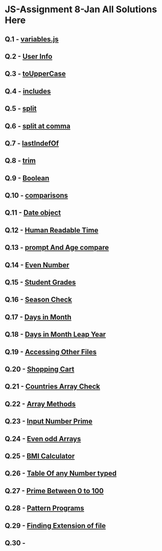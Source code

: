 # JS-Assignment 8-Jan All Solutions Here

## Q.1 - [variables.js](variable.js)

## Q.2 - [User Info](Q02-user-info.js)

## Q.3 - [toUpperCase](Q03-04-05.js)

## Q.4 - [includes](Q04-Includes.js)

## Q.5 - [split](Q05-split.js)

## Q.6 - [split at comma](Q06-split-at-comma.js)

## Q.7 - [lastIndefOf](Q07%20-%20lastIndexOf.js)

## Q.8 - [trim](Q08-trim.js)

## Q.9 - [Boolean](Q09-boolean.js)

## Q.10 - [comparisons](Q10-Comparison.js)

## Q.11 - [Date object](Q11-Date-object.js)

## Q.12 - [Human Readable Time](Q12-Human-redable-time.js)

## Q.13 - [prompt And Age compare](Q13-Prompt-age-compare.js)

## Q.14 - [Even Number](Q14-Even-number.js)

## Q.15 - [Student Grades](Q15-Student-grades.js)

## Q.16 - [Season Check](Q16-Season-check.js)

## Q.17 - [Days in Month](Q17-Days-in-month.js)

## Q.18 - [Days in Month Leap Year](Q18-Days-in-month-leap-year.js)

## Q.19 - [Accessing Other Files](Q19-Accesing-other-files)

## Q.20 - [Shopping Cart](Q20-Shopping-cart.js)

## Q.21 - [Countries Array Check](Q21-Countries-array-check.js)

## Q.22 - [Array Methods](Q22-Array-methods.js)

## Q.23 - [Input Number Prime](Q23-Input-number-prime.js)

## Q.24 - [Even odd Arrays](Q24-Even-odd-array.js)

## Q.25 - [BMI Calculator](Q25-BMI-calculator.js)

## Q.26 - [Table Of any Number typed](Q26-Table-of-any-number.js)

## Q.27 - [Prime Between 0 to 100](Q27-Prime-0-to-100.js)

## Q.28 - [Pattern Programs](Q28-Pattern-programs.js)

## Q.29 - [Finding Extension of file](Q29-Extension-of-file.js)

## Q.30 -  [](Q30-Calculator-Program.js)